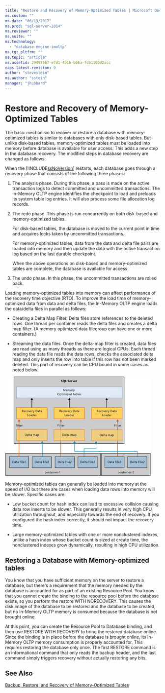```yaml
---
title: "Restore and Recovery of Memory-Optimized Tables | Microsoft Docs"
ms.custom: ""
ms.date: "06/13/2017"
ms.prod: "sql-server-2014"
ms.reviewer: ""
ms.suite: ""
ms.technology: 
  - "database-engine-imoltp"
ms.tgt_pltfrm: ""
ms.topic: "article"
ms.assetid: 294975b7-e7d1-491b-b66a-fdb1100d2acc
caps.latest.revision: 9
author: "stevestein"
ms.author: "sstein"
manager: "jhubbard"
---
```

# Restore and Recovery of Memory-Optimized Tables
  The basic mechanism to recover or restore a database with memory-optimized tables is similar to databases with only disk-based tables. But unlike disk-based tables, memory-optimized tables must be loaded into memory before database is available for user access. This adds a new step in the database recovery. The modified steps in database recovery are changed as follows:  
  
 When the [!INCLUDE[ssNoVersion](../../includes/ssnoversion-md.md)] restarts, each database goes through a recovery phase that consists of the following three phases:  
  
1.  The analysis phase. During this phase, a pass is made on the active transaction logs to detect committed and uncommitted transactions. The In-Memory OLTP engine identifies the checkpoint to load and preloads its system table log entries. It will also process some file allocation log records.  
  
2.  The redo phase. This phase is run concurrently on both disk-based and memory-optimized tables.  
  
     For disk-based tables, the database is moved to the current point in time and acquires locks taken by uncommitted transactions.  
  
     For memory-optimized tables, data from the data and delta file pairs are loaded into memory and then update the data with the active transaction log based on the last durable checkpoint.  
  
     When the above operations on disk-based and memory-optimized tables are complete, the database is available for access.  
  
3.  The undo phase. In this phase, the uncommitted transactions are rolled back.  
  
 Loading memory-optimized tables into memory can affect performance of the recovery time objective (RTO). To improve the load time of memory-optimized data from data and delta files, the In-Memory OLTP engine loads the data/delta files in parallel as follows:  
  
-   Creating a Delta Map Filter. Delta files store references to the deleted rows. One thread per container reads the delta files and creates a delta map filter. (A memory optimized data filegroup can have one or more containers.)  
  
-   Streaming the data files.  Once the delta-map filter is created, data files are read using as many threads as there are logical CPUs. Each thread reading the data file reads the data rows, checks the associated delta map and only inserts the row into table if this row has not been marked deleted. This part of recovery can be CPU bound in some cases as noted below.  
  
 ![Memory-optimized tables.](../../database-engine/media/memory-optimized-tables.gif "Memory-optimized tables.")  
  
 Memory-optimized tables can generally be loaded into memory at the speed of I/O but there are cases when loading data rows into memory will be slower. Specific cases are:  
  
-   Low bucket count for hash index can lead to excessive collision causing data row inserts to be slower. This generally results in very high CPU utilization throughout, and especially towards the end of recovery. If you configured the hash index correctly, it should not impact the recovery time.  
  
-   Large memory-optimized tables with one or more nonclustered indexes, unlike a hash index whose bucket count is sized at create time, the nonclustered indexes grow dynamically, resulting in high CPU utilization.  
  
## Restoring a Database with Memory-optimized tables  
 You know that you have sufficient memory on the server to restore a database, but there's a requirement  that the memory needed by the database is accounted for as part of an existing Resource Pool.  You know that you cannot create the binding to the resource pool before the database exists, so you perform the restore WITH NORECOVERY.  This causes the disk image of the database to be restored and the database to be created, but no In-Memory OLTP memory is consumed because the database is not brought online.  
  
 At this point, you can create the Resource Pool to Database binding, and then use RESTORE WITH RECOVERY to bring the restored database online.  Since the binding is in place before the database is brought online, its In-Memory OLTP memory consumption is properly accounted for. This requires restoring the database only once. The first RESTORE command is an informational command that only reads the backup header, and the last command simply triggers recovery without actually restoring any bits.  
  
## See Also  
 [Backup, Restore, and Recovery of Memory-Optimized Tables](memory-optimized-tables.md)  
  
  